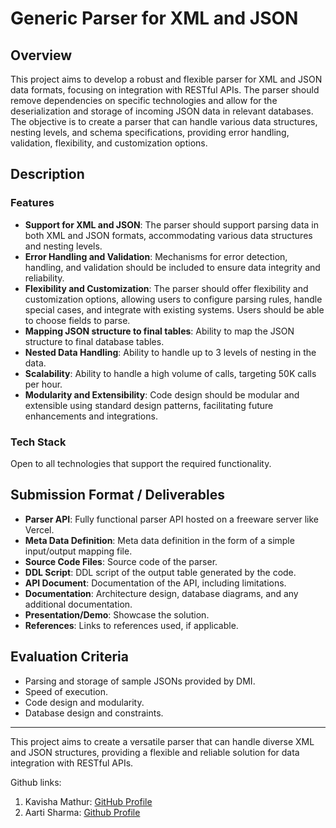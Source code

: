 # Generic Parser for XML and JSON

## Overview

This project aims to develop a robust and flexible parser for XML and JSON data formats, focusing on integration with RESTful APIs. The parser should remove dependencies on specific technologies and allow for the deserialization and storage of incoming JSON data in relevant databases. The objective is to create a parser that can handle various data structures, nesting levels, and schema specifications, providing error handling, validation, flexibility, and customization options.

## Description

### Features

- **Support for XML and JSON**: The parser should support parsing data in both XML and JSON formats, accommodating various data structures and nesting levels.
- **Error Handling and Validation**: Mechanisms for error detection, handling, and validation should be included to ensure data integrity and reliability.
- **Flexibility and Customization**: The parser should offer flexibility and customization options, allowing users to configure parsing rules, handle special cases, and integrate with existing systems. Users should be able to choose fields to parse.
- **Mapping JSON structure to final tables**: Ability to map the JSON structure to final database tables.
- **Nested Data Handling**: Ability to handle up to 3 levels of nesting in the data.
- **Scalability**: Ability to handle a high volume of calls, targeting 50K calls per hour.
- **Modularity and Extensibility**: Code design should be modular and extensible using standard design patterns, facilitating future enhancements and integrations.

### Tech Stack

Open to all technologies that support the required functionality.

## Submission Format / Deliverables

- **Parser API**: Fully functional parser API hosted on a freeware server like Vercel.
- **Meta Data Definition**: Meta data definition in the form of a simple input/output mapping file.
- **Source Code Files**: Source code of the parser.
- **DDL Script**: DDL script of the output table generated by the code.
- **API Document**: Documentation of the API, including limitations.
- **Documentation**: Architecture design, database diagrams, and any additional documentation.
- **Presentation/Demo**: Showcase the solution.
- **References**: Links to references used, if applicable.

## Evaluation Criteria

- Parsing and storage of sample JSONs provided by DMI.
- Speed of execution.
- Code design and modularity.
- Database design and constraints.

---

This project aims to create a versatile parser that can handle diverse XML and JSON structures, providing a flexible and reliable solution for data integration with RESTful APIs.


Github links:
1. Kavisha Mathur: [GitHub Profile](https://github.com/Kavisha4)
2. Aarti Sharma: [Github Profile](https://github.com/aartisharma05)
